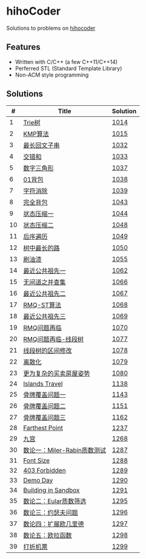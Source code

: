 # hihoCoder

Solutions to problems on [hihocoder](http://hihocoder.com/hiho)

## Features
* Written with C/C++ (a few C++11/C++14)
* Perferred STL (Standard Template Library)
* Non-ACM style programming

## Solutions
| # | Title | Solution |
|---|-------|----------|
|1|[Trie树](http://hihocoder.com/problemset/problem/1014)|[1014](solutions/1014)| 
|2|[KMP算法](http://hihocoder.com/problemset/problem/1015)|[1015](solutions/1015)| 
|3|[最长回文子串](http://hihocoder.com/problemset/problem/1032)|[1032](solutions/1032)| 
|4|[交错和](http://hihocoder.com/problemset/problem/1033)|[1033](solutions/1033)| 
|5|[数字三角形](http://hihocoder.com/problemset/problem/1037)|[1037](solutions/1037)| 
|6|[01背包](http://hihocoder.com/problemset/problem/1038)|[1038](solutions/1038)| 
|7|[字符消除](http://hihocoder.com/problemset/problem/1039)|[1039](solutions/1039)| 
|8|[完全背包](http://hihocoder.com/problemset/problem/1043)|[1043](solutions/1043)| 
|9|[状态压缩一](http://hihocoder.com/problemset/problem/1044)|[1044](solutions/1044)| 
|10|[状态压缩二](http://hihocoder.com/problemset/problem/1048)|[1048](solutions/1048)| 
|11|[后序遍历](http://hihocoder.com/problemset/problem/1049)|[1049](solutions/1049)| 
|12|[树中最长的路](http://hihocoder.com/problemset/problem/1050)|[1050](solutions/1050)| 
|13|[刷油漆](http://hihocoder.com/problemset/problem/1055)|[1055](solutions/1055)| 
|14|[最近公共祖先一](http://hihocoder.com/problemset/problem/1062)|[1062](solutions/1062)| 
|15|[无间道之并查集](http://hihocoder.com/problemset/problem/1066)|[1066](solutions/1066)| 
|16|[最近公共祖先二](http://hihocoder.com/problemset/problem/1067)|[1067](solutions/1067)| 
|17|[RMQ-ST算法](http://hihocoder.com/problemset/problem/1068)|[1068](solutions/1068)| 
|18|[最近公共祖先三](http://hihocoder.com/problemset/problem/1069)|[1069](solutions/1069)| 
|19|[RMQ问题再临](http://hihocoder.com/problemset/problem/1070)|[1070](solutions/1070)| 
|20|[RMQ问题再临-线段树](http://hihocoder.com/problemset/problem/1077)|[1077](solutions/1077)| 
|21|[线段树的区间修改](http://hihocoder.com/problemset/problem/1078)|[1078](solutions/1078)| 
|22|[离散化](http://hihocoder.com/problemset/problem/1079)|[1079](solutions/1079)| 
|23|[更为复杂的买卖房屋姿势](http://hihocoder.com/problemset/problem/1080)|[1080](solutions/1080)| 
|24|[Islands Travel](http://hihocoder.com/problemset/problem/1138)|[1138](solutions/1138)| 
|25|[骨牌覆盖问题一](http://hihocoder.com/problemset/problem/1143)|[1143](solutions/1143)| 
|26|[骨牌覆盖问题二](http://hihocoder.com/problemset/problem/1151)|[1151](solutions/1151)| 
|27|[骨牌覆盖问题三](http://hihocoder.com/problemset/problem/1162)|[1162](solutions/1162)| 
|28|[Farthest Point](http://hihocoder.com/problemset/problem/1237)|[1237](solutions/1237)| 
|29|[九宫](http://hihocoder.com/problemset/problem/1268)|[1268](solutions/1268)| 
|30|[数论一：Miler-Rabin质数测试](http://hihocoder.com/problemset/problem/1287)|[1287](solutions/1287)| 
|31|[Font Size](http://hihocoder.com/problemset/problem/1288) |[1288](solutions/1288)| 
|32|[403 Forbidden](http://hihocoder.com/problemset/problem/1289) |[1289](solutions/1289)| 
|33|[Demo Day](http://hihocoder.com/problemset/problem/1290) |[1290](solutions/1290)| 
|34|[Building in Sandbox](http://hihocoder.com/problemset/problem/1291) |[1291](solutions/1291)| 
|35|[数论二：Eular质数筛选](http://hihocoder.com/problemset/problem/1295) |[1295](solutions/1295)| 
|36|[数论三：约瑟夫问题](http://hihocoder.com/problemset/problem/1296) |[1296](solutions/1296)| 
|37|[数论四：扩展欧几里德](http://hihocoder.com/problemset/problem/1297) |[1297](solutions/1297)| 
|38|[数论五：欧拉函数](http://hihocoder.com/problemset/problem/1298) |[1298](solutions/1298)| 
|39|[打折机票](http://hihocoder.com/problemset/problem/1299) |[1299](solutions/1299)| 
